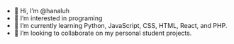 - 👋 Hi, I’m @hanaluh
- 👀 I’m interested in programing
- 🌱 I’m currently learning Python, JavaScript, CSS, HTML, React, and PHP.
- 💞️ I’m looking to collaborate on my personal student projects.

<!---
hanaluh/hanaluh is a ✨ special ✨ repository because its `README.md` (this file) appears on your GitHub profile.
You can click the Preview link to take a look at your changes.
--->

